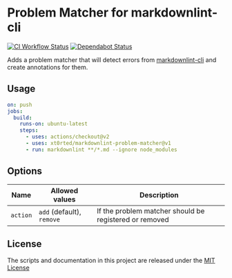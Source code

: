 # Problem Matcher for markdownlint-cli

[![CI Workflow Status](https://github.com/xt0rted/markdownlint-problem-matcher/workflows/CI/badge.svg)](https://github.com/xt0rted/markdownlint-problem-matcher/actions?query=workflow%3ACI)
[![Dependabot Status](https://api.dependabot.com/badges/status?host=github&repo=xt0rted/markdownlint-problem-matcher)](https://dependabot.com)

Adds a problem matcher that will detect errors from [markdownlint-cli](https://github.com/igorshubovych/markdownlint-cli) and create annotations for them.

## Usage

```yml
on: push
jobs:
  build:
    runs-on: ubuntu-latest
    steps:
      - uses: actions/checkout@v2
      - uses: xt0rted/markdownlint-problem-matcher@v1
      - run: markdownlint **/*.md --ignore node_modules
```

## Options

Name | Allowed values | Description
-- | -- | --
`action` | `add` (default), `remove` | If the problem matcher should be registered or removed

## License

The scripts and documentation in this project are released under the [MIT License](LICENSE)
